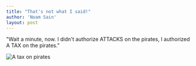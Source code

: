 ```yaml
---
title: "That's not what I said!"
author: 'Noam Sain'
layout: post
---
```


"Wait a minute, now. I didn't authorize ATTACKS on the pirates, I authorized A TAX on the pirates."

![A tax on pirates](https://2.bp.blogspot.com/_8aN4krk1nsk/SfIjDYyMuGI/AAAAAAAAALI/CJwJ4-j5nic/s1600/ATT00001.jpg "A tax on pirates")
